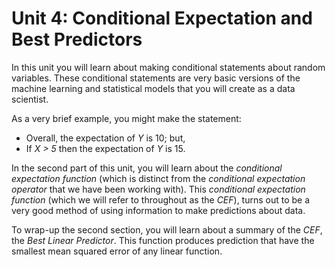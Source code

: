 # Unit 4: Conditional Expectation and Best Predictors 

In this unit you will learn about making conditional statements about random variables. These conditional statements are very basic versions of the machine learning and statistical models that you will create as a data scientist. 

As a very brief example, you might make the statement: 

- Overall, the expectation of *Y* is 10; but, 
- If *X > 5* then the expectation of *Y* is 15. 

In the second part of this unit, you will learn about the *conditional expectation function* (which is distinct from the *conditional expectation operator* that we have been working with). This *conditional expectation function* (which we will refer to throughout as the *CEF*), turns out to be a very good method of using information to make predictions about data. 

To wrap-up the second section, you will learn about a summary of the *CEF*, the *Best Linear Predictor*. This function produces prediction that have the smallest mean squared error of any linear function. 



